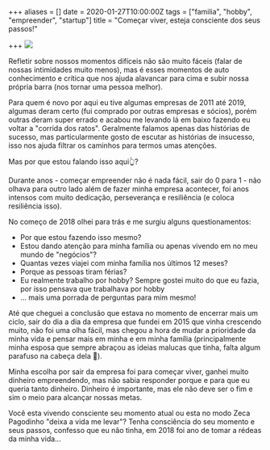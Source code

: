 +++
aliases = []
date = 2020-01-27T10:00:00Z
tags = ["familia", "hobby", "empreender", "startup"]
title = "Começar viver, esteja consciente dos seus passos!"

+++
![](/blog/Mindfulness-meditation-2019-11-05.jpeg)

Refletir sobre nossos momentos difíceis não são muito fáceis (falar de nossas intimidades muito menos), mas é esses momentos de auto conhecimento e crítica que nos ajuda alavancar para cima e subir nossa própria barra (nos tornar uma pessoa melhor).

Para quem é novo por aqui eu tive algumas empresas de 2011 até 2019, algumas deram certo (fui comprado por outras empresas e sócios), porém outras deram super errado e acabou me levando lá em baixo fazendo eu voltar a "corrida dos ratos". Geralmente falamos apenas das histórias de sucesso, mas particularmente gosto de escutar as histórias de insucesso, isso nos ajuda filtrar os caminhos para termos umas atenções.

Mas por que estou falando isso aqui👆?

Durante anos - começar empreender não é nada fácil, sair do 0 para 1 - não olhava para outro lado além de fazer minha empresa acontecer, foi anos intensos com muito dedicação, perseverança e resiliência (e coloca resiliência isso).

No começo de 2018 olhei para trás e me surgiu alguns questionamentos:

* Por que estou fazendo isso mesmo?
* Estou dando atenção para minha família ou apenas vivendo em no meu mundo de "negócios"?
* Quantas vezes viajei com minha família nos últimos 12 meses?
* Porque as pessoas tiram férias?
* Eu realmente trabalho por hobby? Sempre gostei muito do que eu fazia, por isso pensava que trabalhava por hobby
* ... mais uma porrada de perguntas para mim mesmo!

Até que cheguei a conclusão que estava no momento de encerrar mais um ciclo, sair do dia a dia da empresa que fundei em 2015 que vinha crescendo muito, não foi uma olha fácil, mas chegou a hora de mudar a prioridade da minha vida e pensar mais em minha e em minha família (principalmente minha esposa que sempre abraçou as ideias malucas que tinha, falta algum parafuso na cabeça dela 🖤).

Minha escolha por sair da empresa foi para começar viver, ganhei muito dinheiro empreendendo, mas não sabia responder porque e para que eu queria tanto dinheiro. Dinheiro é importante, mas ele não deve ser o fim e sim o meio para alcançar nossas metas.

Você esta vivendo consciente seu momento atual ou esta no modo Zeca Pagodinho "deixa a vida me levar"? Tenha consciência do seu momento e seus passos, confesso que eu não tinha, em 2018 foi ano de tomar a rédeas da minha vida...
